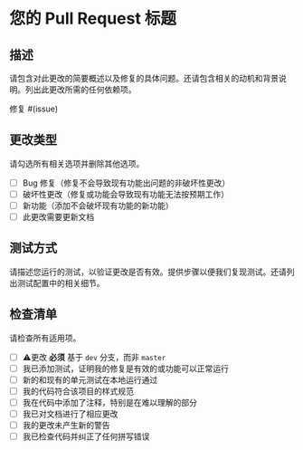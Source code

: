 <!--
感谢您对 HanLP 感兴趣并贡献代码！您非常棒 ✨。
⚠️修改必须基于 dev 分支进行。
-->

# 您的 Pull Request 标题

## 描述

请包含对此更改的简要概述以及修复的具体问题。还请包含相关的动机和背景说明。列出此更改所需的任何依赖项。

修复 #(issue)

## 更改类型

请勾选所有相关选项并删除其他选项。

- [ ] Bug 修复（修复不会导致现有功能出问题的非破坏性更改）
- [ ] 破坏性更改（修复或功能会导致现有功能无法按预期工作）
- [ ] 新功能（添加不会破坏现有功能的新功能）
- [ ] 此更改需要更新文档

## 测试方式

请描述您运行的测试，以验证更改是否有效。提供步骤以便我们复现测试。还请列出测试配置中的相关细节。

## 检查清单

请检查所有适用项。

- [ ] ⚠️更改 **必须** 基于 `dev` 分支，而非 `master`
- [ ] 我已添加测试，证明我的修复是有效的或功能可以正常运行
- [ ] 新的和现有的单元测试在本地运行通过
- [ ] 我的代码符合该项目的样式规范
- [ ] 我在代码中添加了注释，特别是在难以理解的部分
- [ ] 我已对文档进行了相应更改
- [ ] 我的更改未产生新的警告
- [ ] 我已检查代码并纠正了任何拼写错误
